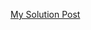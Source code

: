 [My Solution Post](https://leetcode.com/problems/remove-nth-node-from-end-of-list/solutions/4558041/simple-c-two-pointer)
